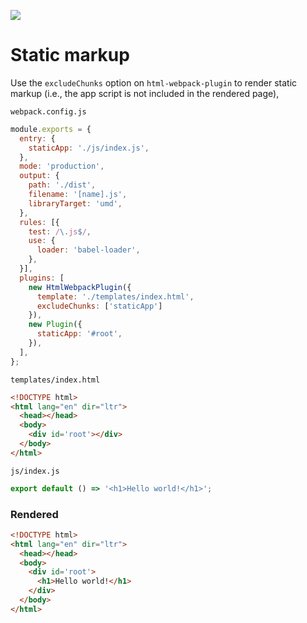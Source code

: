 ![](../badge.svg)

# Static markup

Use the `excludeChunks` option on `html-webpack-plugin` to render static markup (i.e., the app script is not included in the rendered page),

`webpack.config.js`

```javascript
module.exports = {
  entry: {
    staticApp: './js/index.js',
  },
  mode: 'production',
  output: {
    path: './dist',
    filename: '[name].js',
    libraryTarget: 'umd',
  },
  rules: [{
    test: /\.js$/,
    use: {
      loader: 'babel-loader',
    },
  }],
  plugins: [
    new HtmlWebpackPlugin({
      template: './templates/index.html',
      excludeChunks: ['staticApp']
    }),
    new Plugin({
      staticApp: '#root',
    }),
  ],
};
```

`templates/index.html`

```html
<!DOCTYPE html>
<html lang="en" dir="ltr">
  <head></head>
  <body>
    <div id='root'></div>
  </body>
</html>
```

`js/index.js`

```javascript
export default () => '<h1>Hello world!</h1>';
```

### Rendered

```html
<!DOCTYPE html>
<html lang="en" dir="ltr">
  <head></head>
  <body>
    <div id='root'>
      <h1>Hello world!</h1>
    </div>
  </body>
</html>
```
